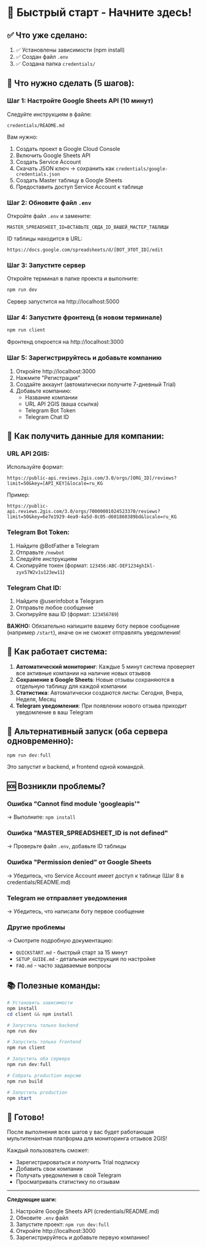 # 🚀 Быстрый старт - Начните здесь!

## ✅ Что уже сделано:

1. ✅ Установлены зависимости (npm install)
2. ✅ Создан файл `.env`
3. ✅ Создана папка `credentials/`

## 📝 Что нужно сделать (5 шагов):

### Шаг 1: Настройте Google Sheets API (10 минут)

Следуйте инструкциям в файле:

```
credentials/README.md
```

Вам нужно:

1. Создать проект в Google Cloud Console
2. Включить Google Sheets API
3. Создать Service Account
4. Скачать JSON ключ → сохранить как `credentials/google-credentials.json`
5. Создать Master таблицу в Google Sheets
6. Предоставить доступ Service Account к таблице

### Шаг 2: Обновите файл `.env`

Откройте файл `.env` и замените:

```env
MASTER_SPREADSHEET_ID=ВСТАВЬТЕ_СЮДА_ID_ВАШЕЙ_МАСТЕР_ТАБЛИЦЫ
```

ID таблицы находится в URL:

```
https://docs.google.com/spreadsheets/d/[ВОТ_ЭТОТ_ID]/edit
```

### Шаг 3: Запустите сервер

Откройте терминал в папке проекта и выполните:

```powershell
npm run dev
```

Сервер запустится на http://localhost:5000

### Шаг 4: Запустите фронтенд (в новом терминале)

```powershell
npm run client
```

Фронтенд откроется на http://localhost:3000

### Шаг 5: Зарегистрируйтесь и добавьте компанию

1. Откройте http://localhost:3000
2. Нажмите "Регистрация"
3. Создайте аккаунт (автоматически получите 7-дневный Trial)
4. Добавьте компанию:
   - Название компании
   - URL API 2GIS (ваша ссылка)
   - Telegram Bot Token
   - Telegram Chat ID

## 🎯 Как получить данные для компании:

### URL API 2GIS:

Используйте формат:

```
https://public-api.reviews.2gis.com/3.0/orgs/[ORG_ID]/reviews?limit=50&key=[API_KEY]&locale=ru_KG
```

Пример:

```
https://public-api.reviews.2gis.com/3.0/orgs/70000001024523370/reviews?limit=50&key=6e7e1929-4ea9-4a5d-8c05-d601860389bd&locale=ru_KG
```

### Telegram Bot Token:

1. Найдите @BotFather в Telegram
2. Отправьте `/newbot`
3. Следуйте инструкциям
4. Скопируйте токен (формат: `123456:ABC-DEF1234ghIkl-zyx57W2v1u123ew11`)

### Telegram Chat ID:

1. Найдите @userinfobot в Telegram
2. Отправьте любое сообщение
3. Скопируйте ваш ID (формат: `123456789`)

**ВАЖНО:** Обязательно напишите вашему боту первое сообщение (например `/start`), иначе он не сможет отправлять уведомления!

## 🔄 Как работает система:

1. **Автоматический мониторинг**: Каждые 5 минут система проверяет все активные компании на наличие новых отзывов
2. **Сохранение в Google Sheets**: Новые отзывы сохраняются в отдельную таблицу для каждой компании
3. **Статистика**: Автоматически создаются листы: Сегодня, Вчера, Неделя, Месяц
4. **Telegram уведомления**: При появлении нового отзыва приходит уведомление в ваш Telegram

## 📱 Альтернативный запуск (оба сервера одновременно):

```powershell
npm run dev:full
```

Это запустит и backend, и frontend одной командой.

## 🆘 Возникли проблемы?

### Ошибка "Cannot find module 'googleapis'"

→ Выполните: `npm install`

### Ошибка "MASTER_SPREADSHEET_ID is not defined"

→ Проверьте файл `.env`, добавьте ID таблицы

### Ошибка "Permission denied" от Google Sheets

→ Убедитесь, что Service Account имеет доступ к таблице (Шаг 8 в credentials/README.md)

### Telegram не отправляет уведомления

→ Убедитесь, что написали боту первое сообщение

### Другие проблемы

→ Смотрите подробную документацию:

- `QUICKSTART.md` - быстрый старт за 15 минут
- `SETUP_GUIDE.md` - детальная инструкция по настройке
- `FAQ.md` - часто задаваемые вопросы

## 📚 Полезные команды:

```powershell
# Установить зависимости
npm install
cd client && npm install

# Запустить только backend
npm run dev

# Запустить только frontend
npm run client

# Запустить оба сервера
npm run dev:full

# Собрать production версию
npm run build

# Запустить production
npm start
```

## 🎉 Готово!

После выполнения всех шагов у вас будет работающая мультитенантная платформа для мониторинга отзывов 2GIS!

Каждый пользователь сможет:

- Зарегистрироваться и получить Trial подписку
- Добавить свои компании
- Получать уведомления в свой Telegram
- Просматривать статистику по отзывам

---

**Следующие шаги:**

1. Настройте Google Sheets API (credentials/README.md)
2. Обновите `.env` файл
3. Запустите проект: `npm run dev:full`
4. Откройте http://localhost:3000
5. Зарегистрируйтесь и добавьте первую компанию!
